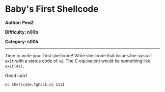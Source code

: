 # Baby's First Shellcode
**Author: PewZ**

**Difficulty: n00b**

**Category: n00b**

---

Time to write your first shellcode!
Write shellcode that issues the syscall `exit` with a status code of `42`.
The C equivalent would be something like: `exit(42)`.

Good luck!

```
nc shellcode.tghack.no 1111
```
